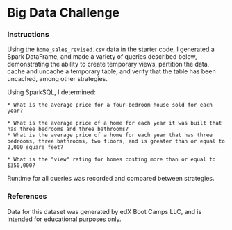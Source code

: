 #  Big Data Challenge




### Instructions

Using the `home_sales_revised.csv` data in the starter code, I generated a Spark DataFrame, and made a variety of queries described below, demonstrating the ability to create temporary views, partition the data, cache and uncache a temporary table, and verify that the table has been uncached, among other strategies.


Using SparkSQL, I determined:

    * What is the average price for a four-bedroom house sold for each year? 

    * What is the average price of a home for each year it was built that has three bedrooms and three bathrooms?
    * What is the average price of a home for each year that has three bedrooms, three bathrooms, two floors, and is greater than or equal to 2,000 square feet? 

    * What is the "view" rating for homes costing more than or equal to $350,000? 

Runtime for all queries was recorded and compared between strategies. 

### References

Data for this dataset was generated by edX Boot Camps LLC, and is intended for educational purposes only.
